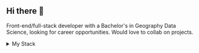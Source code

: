 ## Hi there 👋

Front-end/full-stack developer with a Bachelor's in Geography Data Science, looking for career opportunities. Would love to collab on projects.

<details>
<summary>My Stack</summary>

<div align="left">
<div style="display: flex; align-items: center;">
<img src="https://img.shields.io/badge/-html/css-black.svg?style=for-the-badge">
<img src="https://img.shields.io/badge/html5-%23E34F26.svg?style=for-the-badge&logo=html5&logoColor=white">
<img src="https://img.shields.io/badge/css3-%231572B6.svg?style=for-the-badge&logo=css3&logoColor=white">
<img src="https://img.shields.io/badge/bootstrap-%23563D7C.svg?style=for-the-badge&logo=bootstrap&logoColor=white">
<img src="https://img.shields.io/badge/SASS-hotpink.svg?style=for-the-badge&logo=SASS&logoColor=white">
<img src="https://img.shields.io/badge/tailwindcss-%2338B2AC.svg?style=for-the-badge&logo=tailwind-css&logoColor=white">
</div>
<div style="display: flex; align-items: center;">
<img src="https://img.shields.io/badge/-js-yellow.svg?style=for-the-badge">
<img src="https://img.shields.io/badge/javascript-FFFF00?style=for-the-badge&logo=javascript&logoColor=olive">
<img src="https://img.shields.io/badge/express.js-%23404d59.svg?style=for-the-badge&logo=express&logoColor=%2361DAFB">
<img src="https://img.shields.io/badge/fastify-%23000000.svg?style=for-the-badge&logo=fastify&logoColor=white">
<img src="https://img.shields.io/badge/node.js-6DA55F?style=for-the-badge&logo=node.js&logoColor=white">
<img src="https://img.shields.io/badge/typescript-%23007ACC.svg?style=for-the-badge&logo=typescript&logoColor=white">
<img src="https://img.shields.io/badge/react-%2320232a.svg?style=for-the-badge&logo=react&logoColor=%2361DAFB">
<img src="https://img.shields.io/badge/Next-black?style=for-the-badge&logo=next.js&logoColor=white">
<img src="https://img.shields.io/badge/svelte-%23f1413d.svg?style=for-the-badge&logo=svelte&logoColor=white">
<img src="https://img.shields.io/badge/SvelteKit-FF3E00?style=for-the-badge&logo=Svelte&logoColor=white">
<img src="https://img.shields.io/badge/vuejs-%2335495e.svg?style=for-the-badge&logo=vuedotjs&logoColor=%234FC08D">
<img src="https://img.shields.io/badge/Nuxt-002E3B?style=for-the-badge&logo=nuxtdotjs&logoColor=#00DC82">
<img src="https://img.shields.io/badge/SolidJS-2c4f7c?style=for-the-badge&logo=solid&logoColor=c8c9cb">
<img src="https://img.shields.io/badge/-cypress-%23E5E5E5?style=for-the-badge&logo=cypress&logoColor=058a5e">
<img src="https://img.shields.io/badge/-jest-%23C21325?style=for-the-badge&logo=jest&logoColor=white">
</div>
<div style="display: flex; align-items: center;">
<img src="https://img.shields.io/badge/-backend-black.svg?style=for-the-badge">
<img src="https://img.shields.io/badge/python-3670A0?style=for-the-badge&logo=python&logoColor=ffdd54">
<img src="https://img.shields.io/badge/flask-%23000.svg?style=for-the-badge&logo=flask&logoColor=white">
<img src="https://img.shields.io/badge/jupyter-%23FA0F00.svg?style=for-the-badge&logo=jupyter&logoColor=white">
<img src="https://img.shields.io/badge/r-%23276DC3.svg?style=for-the-badge&logo=r&logoColor=white">
<img src="https://img.shields.io/badge/java-%23ED8B00.svg?style=for-the-badge&logo=java&logoColor=white">
<img src="https://img.shields.io/badge/rust-%23000000.svg?style=for-the-badge&logo=rust&logoColor=white">
</div>
<div style="display: flex; align-items: center;">
<img src="https://img.shields.io/badge/-other-black.svg?style=for-the-badge">
<img src="https://img.shields.io/badge/git-%23F05033.svg?style=for-the-badge&logo=git&logoColor=white">
<img src="https://img.shields.io/badge/Prisma-3982CE?style=for-the-badge&logo=Prisma&logoColor=white">
<img src="https://img.shields.io/badge/Supabase-3ECF8E?style=for-the-badge&logo=supabase&logoColor=white">
<img src="https://img.shields.io/badge/MongoDB-%234ea94b.svg?style=for-the-badge&logo=mongodb&logoColor=white">
<img src="https://img.shields.io/badge/redis-%23DD0031.svg?style=for-the-badge&logo=redis&logoColor=white">
<img src="https://img.shields.io/badge/Vercel-000000?style=for-the-badge&logo=vercel&logoColor=white">
<img src="https://img.shields.io/badge/docker-%230db7ed.svg?style=for-the-badge&logo=docker&logoColor=white">
<img src="https://img.shields.io/badge/sqlite-%2307405e.svg?style=for-the-badge&logo=sqlite&logoColor=white">
<img src="https://img.shields.io/badge/markdown-%23000.svg?style=for-the-badge&logo=markdown&logoColor=white">
<img src="https://img.shields.io/badge/latex-%23008080.svg?style=for-the-badge&logo=latex&logoColor=white">
<img src="https://img.shields.io/badge/tauri-%2324C8DB.svg?style=for-the-badge&logo=tauri&logoColor=%23FFFFFF">
</div>
</div>
</details>

